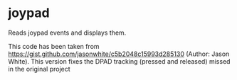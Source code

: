 # joypad
Reads joypad events and displays them.

This code has been taken from  https://gist.github.com/jasonwhite/c5b2048c15993d285130 (Author: Jason White).
This version fixes the DPAD tracking (pressed and released) missed in the original project
